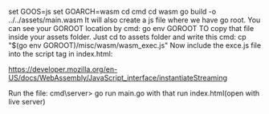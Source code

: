 set GOOS=js
set GOARCH=wasm
cd cmd
cd wasm
go build -o ../../assets/main.wasm  <!-- It will create a main.wasm file in assets folder -->
It will also create a js file where we have go root.
You can see your GOROOT location by cmd: go env GOROOT
TO copy that file inside your assets folder. Just cd to assets folder and write this cmd: 
cp "$(go env GOROOT)/misc/wasm/wasm_exec.js" <!-- It will copy the wasm_exec.js file from the path-->
Now include the exce.js file into the script tag in index.html: <script src="wasm_exec.js"></script> 

https://developer.mozilla.org/en-US/docs/WebAssembly/JavaScript_interface/instantiateStreaming

Run the file: cmd\server> go run main.go with that run index.html(open with live server)

